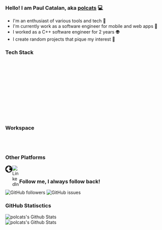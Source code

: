 ###  Hello! I am Paul Catalan, aka [polcats][website] :computer:
- I'm an enthusiast of various tools and tech :wrench:
- I'm currently work as a software engineer for mobile and web apps :iphone: 
- I worked as a C++ software engineer for 2 years :alien: 
- I create random projects that pique my interest :art:

### Tech Stack
<img align="left" alt="" src="https://img.shields.io/badge/c++%20-%2300599C.svg?&style=for-the-badge&logo=c%2B%2B&logoColor=white" />
<img align="left" alt="" src="https://img.shields.io/badge/python%20-%2314354C.svg?&style=for-the-badge&logo=python&logoColor=white" />
<img align="left" alt="" src="https://img.shields.io/badge/java-%23ED8B00.svg?&style=for-the-badge&logo=java&logoColor=white" />
<img align="left" alt="" src="https://img.shields.io/badge/js-%23F7DF1E.svg?&style=for-the-badge&logo=javascript&logoColor=black" />
<img align="left" alt="" src="https://img.shields.io/badge/ts%20-%23007ACC.svg?&style=for-the-badge&logo=typescript&logoColor=white" />
<img align="left" alt="" src="https://img.shields.io/badge/html5-%23E34F26.svg?&style=for-the-badge&logo=html5&logoColor=white" />
<img align="left" alt="" src="https://img.shields.io/badge/css3-%231572B6.svg?&style=for-the-badge&logo=css3&logoColor=white" />
<img align="left" alt="" src="https://img.shields.io/badge/sass-%23CC6699.svg?&style=for-the-badge&logo=sass&logoColor=white" />

<br><br>

<img align="left" alt="" src="https://img.shields.io/badge/expo%20-%2320232a.svg?&style=for-the-badge&logo=expo&logoColor=%23FFFFFF" />
<img align="left" alt="" src="https://img.shields.io/badge/react%20-%2320232a.svg?&style=for-the-badge&logo=react&logoColor=%2361DAFB" />
<img align="left" alt="" src="https://img.shields.io/badge/react_native%20-%2320232a.svg?&style=for-the-badge&logo=react&logoColor=%2361DAFB" />
<img align="left" alt="" src="https://img.shields.io/badge/android_studio%20-%233DDC84.svg?&style=for-the-badge&logo=android%20studio&logoColor=%23000000" />

<br><br>

<img align="left" alt="" src="https://img.shields.io/badge/node.js%20-%23339933.svg?&style=for-the-badge&logo=node.js&logoColor=%23FFFFFF" />
<img align="left" alt="" src="https://img.shields.io/badge/nodemon%20-%2376D04B.svg?&style=for-the-badge&logo=nodemon&logoColor=%23000000" />
<img align="left" alt="" src="https://img.shields.io/badge/mongo_db%20-%2347A248.svg?&style=for-the-badge&logo=mongodb&logoColor=%23FFFFFF" />
<img align="left" alt="" src="https://img.shields.io/badge/express.js%20-%23404d59.svg?&style=for-the-badge&logoColor=%23FFFFFF" />
<img align="left" alt="" src="https://img.shields.io/badge/jwt%20-%23000000.svg?&style=for-the-badge&logo=json%20web%20tokens&logoColor=%23FFFFFF" />

<br><br>

<img align="left" alt="" src="https://img.shields.io/badge/vs_code%20-%23007ACC.svg?&style=for-the-badge&logo=visual%20studio%20code&logoColor=%23FFFFFF" />
<img align="left" alt="" src="https://img.shields.io/badge/sublime%20-%23FF9800.svg?&style=for-the-badge&logo=sublime%20text&logoColor=%23FFFFFF" />
<img align="left" alt="" src="https://img.shields.io/badge/git%20-%23F05032.svg?&style=for-the-badge&logo=git&logoColor=%23FFFFFF" />
<img align="left" alt="" src="https://img.shields.io/badge/gitlab%20-%23FCA121.svg?&style=for-the-badge&logo=gitlab&logoColor=%23FFFFFF" />
<img align="left" alt="" src="https://img.shields.io/badge/github%20-%23181717.svg?&style=for-the-badge&logo=github&logoColor=%23FFFFFF" />

<br><br>

### Workspace

<img align="left" alt="" src="https://img.shields.io/badge/nvidia-gtx_1660_TI-%2376B900.svg?&style=for-the-badge&logo=nvidia&logoColor=white" />
<img align="left" alt="" src="https://img.shields.io/badge/amd-Ryzen%205%202600-%23ED1C24.svg?&style=for-the-badge&logo=amd&logoColor=white" />
<img align="left" alt="" src="https://img.shields.io/badge/windows%20-%230078D6.svg?&style=for-the-badge&logo=windows&logoColor=%23FFFFFF" />
<img align="left" alt="" src="https://img.shields.io/badge/ubuntu%20-%23E95420.svg?&style=for-the-badge&logo=ubuntu&logoColor=%23FFFFFF" />

<br><br>

### Other Platforms
[<img align="left" alt="polcats.tech" width="22px" src="https://raw.githubusercontent.com/iconic/open-iconic/master/svg/globe.svg" />][website]
[<img align="left" alt="LinkedIn" width="22px" src="https://cdn.jsdelivr.net/npm/simple-icons@v3/icons/linkedin.svg" />][linkedin]
<br>
### Follow me, I always follow back!
![GitHub followers](https://img.shields.io/github/followers/polcats?style=for-the-badge)
![GitHub issues](https://img.shields.io/github/issues-raw/polcats/FollowBackChecker?label=Followback%20Updates&style=for-the-badge)

### GitHub Statisctics
<img align="left" alt="polcats's Github Stats" width="435px" src="https://github-readme-stats.vercel.app/api?username=polcats&show_icons=true&hide_border=true&count_private=true&theme=dark" /> <img align="left" alt="polcats's Github Stats" src="https://github-readme-stats.vercel.app/api/top-langs/?username=polcats&layout=compact" />

[website]: https://www.polcats.tech
[linkedin]: https://www.linkedin.com/in/polcats/
[blank]: #
